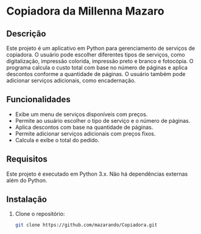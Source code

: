 # Copiadora da Millenna Mazaro

## Descrição

Este projeto é um aplicativo em Python para gerenciamento de serviços de copiadora. O usuário pode escolher diferentes tipos de serviços, como digitalização, impressão colorida, impressão preto e branco e fotocópia. O programa calcula o custo total com base no número de páginas e aplica descontos conforme a quantidade de páginas. O usuário também pode adicionar serviços adicionais, como encadernação.

## Funcionalidades

- Exibe um menu de serviços disponíveis com preços.
- Permite ao usuário escolher o tipo de serviço e o número de páginas.
- Aplica descontos com base na quantidade de páginas.
- Permite adicionar serviços adicionais com preços fixos.
- Calcula e exibe o total do pedido.

## Requisitos

Este projeto é executado em Python 3.x. Não há dependências externas além do Python.

## Instalação

1. Clone o repositório:

   ```bash
   git clone https://github.com/mazarando/Copiadora.git